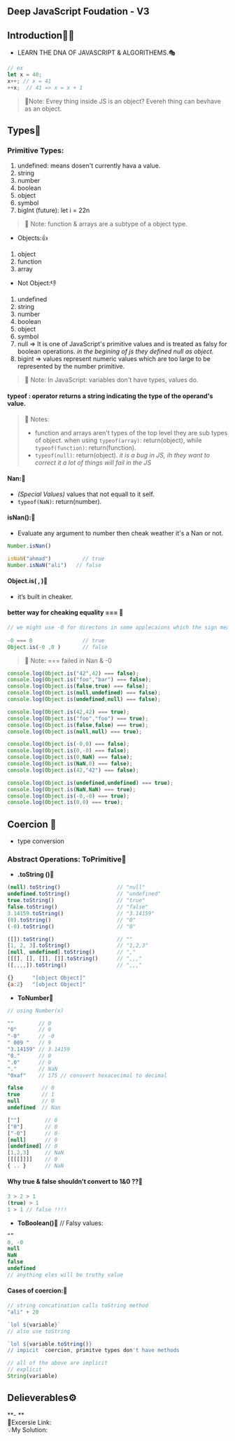 ## Deep JavaScript Foudation - V3
## Introduction:tokyo_tower::rainbow:

- LEARN THE DNA OF JAVASCRIPT & ALGORITHEMS.:performing_arts:
```js
// ex
let x = 40;
x++; // x = 41 
++x;  // 41 => x = x + 1
```
> 💌Note: Evrey thing inside JS is an object? Evereh thing can bevhave as an object.

## Types:tokyo_tower:
### Primitive Types:
1. undefined: means dosen't currently hava a value.
2. string
3. number
4. boolean
5. object
6. symbol
7. bigInt (future): let i = 22n
> 💌 Note: function & arrays are a subtype of a object type.

- Objects::thumbsup:
1. object 
2. function
3. array 

- Not Object::thumbsdown:
1. undefined
2. string
3. number
4. boolean
5. object
6. symbol 
7. null => It is one of JavaScript's primitive values and is treated as falsy for boolean operations. *in the begining of js they defined null as object.*
8. bigint => values represent numeric values which are too large to be represented by the number primitive.

> 💌 Note:
> In JavaScript: variables don't have types, values do.

#### typeof : operator returns a string indicating the type of the operand's value.

> 💌 Notes:
>- function and arrays aren't types of the top level they are sub types of object. when using `typeof(array)`: return(object), while `typeof(function)`: return(function).
>- `typeof(null)`: return(object). *it is a bug in JS, ih they want to correct it a lot of things will fail in the JS*

#### Nan::rainbow:
- *(Special Values)* values that not equall to it self.
- `typeof(NaN)`: return(number).

#### isNan()::rainbow:
- Evaluate any argument to number then cheak weather it's a Nan or not.

```js
Number.isNan()

isNaN("ahmad")          // true
Number.isNaN("ali")   // false
```

#### Object.is( , ):rainbow:
- it’s built in cheaker.

#### better way for cheaking equality === :rainbow:

```js
// we might use -0 for directons in some applecaions which the sign means direct.
 
-0 === 0                // true
Object.is(-0 ,0 )       // false
```

>💌 Note:
=== failed in Nan & -0

```js
console.log(Object.is("42",42) === false);
console.log(Object.is("foo","bar") === false);
console.log(Object.is(false,true) === false);
console.log(Object.is(null,undefined) === false);
console.log(Object.is(undefined,null) === false);

console.log(Object.is(42,42) === true);
console.log(Object.is("foo","foo") === true);
console.log(Object.is(false,false) === true);
console.log(Object.is(null,null) === true);

console.log(Object.is(-0,0) === false);
console.log(Object.is(0,-0) === false);
console.log(Object.is(0,NaN) === false);
console.log(Object.is(NaN,0) === false);
console.log(Object.is(42,"42") === false);

console.log(Object.is(undefined,undefined) === true);
console.log(Object.is(NaN,NaN) === true);
console.log(Object.is(-0,-0) === true);
console.log(Object.is(0,0) === true);
```

## Coercion :rainbow:
- type conversion

### Abstract Operations: ToPrimitive:rainbow:
- **.toString ()**:rainbow:
```js
(null).toString()                  // "null"
undefined.toString()               // "undefined"
true.toString()                    // "true"
false.toString()                   // "false"
3.14159.toString()                 // "3.14159"
(0).toString()                     // "0"
(-0).toString()                    // "0"

([]).toString()                    // ""
[1, 2, 3].toString()               // "1,2,3"
[null, undefined].toString()       // ","
[[[], [], []], []].toString()      // ",,,"
([,,,,]).toString()                // ",,,"

{}      "[object Object]"
{a:2}   "[object Object]"
```

- **ToNumber**:rainbow:
```js
// using Number(x)

""        // 0
"0"       // 0
"-0"      // -0
" 009 "   // 9
"3.14159" // 3.14159
"0."      // 0
".0"      // 0
"."       // NaN
"0xaf"    // 175 // consvert hexacecimal to decimal

false      // 0
true       // 1
null       // 0
undefined  // Nan

[""]        // 0
["0"]       // 0
["-0"]      // 0-
[null]      // 0
[undefined] // 0
[1,2,3]     // NaN
[[[[]]]]    // 0
{ .. }      // NaN
```

#### Why true & false shouldn’t convert to 1&0 ??:rainbow:
```js
3 > 2 > 1
(true) > 1
1 > 1 // false !!!!
```
- **ToBoolean()**:rainbow:
// Falsy values:
```js
“”
0, -0
null
NaN
false
undefined
// anything eles will be truthy value
```
#### Cases of coercion::rainbow: 
```js
// string concatination calls toString method
"ali" + 20

`lol ${variable}`
// also use toString

`lol ${variable.toString()}
// impicit `coercion, primitve types don't have methods

// all of the above are implicit
// explicit 
String(variable)
```
## Delieverables⚙️
**- **<br/>
🎃Excersie Link: <br/>
💡My Solution: <br/>
```js


```
